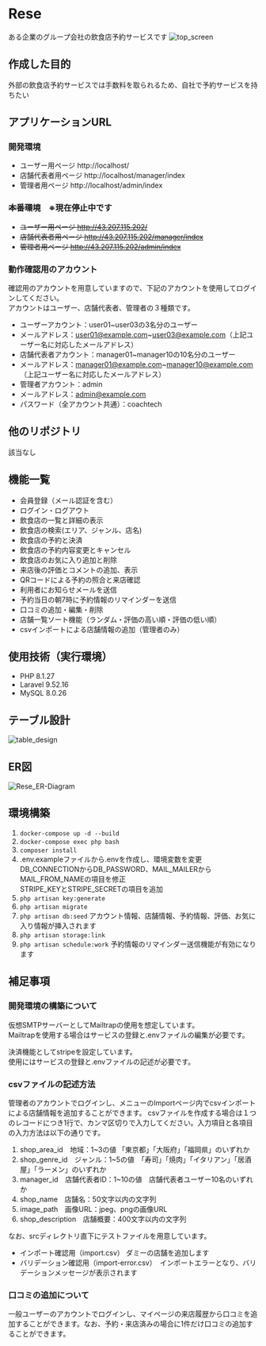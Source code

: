# Rese
ある企業のグループ会社の飲食店予約サービスです
![top_screen](src/top_screen_image.jpg)

## 作成した目的
外部の飲食店予約サービスでは手数料を取られるため、自社で予約サービスを持ちたい

## アプリケーションURL
### 開発環境
- ユーザー用ページ http://localhost/
- 店舗代表者用ページ http://localhost/manager/index
- 管理者用ページ http://localhost/admin/index

### ~~本番環境~~　※現在停止中です
- ~~ユーザー用ページ http://43.207.115.202/~~
- ~~店舗代表者用ページ http://43.207.115.202/manager/index~~
- ~~管理者用ページ http://43.207.115.202/admin/index~~

### 動作確認用のアカウント
確認用のアカウントを用意していますので、下記のアカウントを使用してログインしてください。  
アカウントはユーザー、店舗代表者、管理者の３種類です。  
- ユーザーアカウント：user01~user03の3名分のユーザー
- メールアドレス：user01@example.com~user03@example.com（上記ユーザー名に対応したメールアドレス）  
- 店舗代表者アカウント：manager01~manager10の10名分のユーザー
- メールアドレス：manager01@example.com~manager10@example.com（上記ユーザー名に対応したメールアドレス）  
- 管理者アカウント：admin
- メールアドレス：admin@example.com  
- パスワード（全アカウント共通）：coachtech

## 他のリポジトリ
該当なし

## 機能一覧
- 会員登録（メール認証を含む）
- ログイン・ログアウト
- 飲食店の一覧と詳細の表示
- 飲食店の検索(エリア、ジャンル、店名)
- 飲食店の予約と決済
- 飲食店の予約内容変更とキャンセル
- 飲食店のお気に入り追加と削除
- 来店後の評価とコメントの追加、表示
- QRコードによる予約の照合と来店確認
- 利用者にお知らせメールを送信
- 予約当日の朝7時に予約情報のリマインダーを送信
- 口コミの追加・編集・削除
- 店舗一覧ソート機能（ランダム・評価の高い順・評価の低い順）
- csvインポートによる店舗情報の追加（管理者のみ）

## 使用技術（実行環境）
- PHP 8.1.27
- Laravel 9.52.16
- MySQL 8.0.26

## テーブル設計
![table_design](src/table_design.jpg)

## ER図
![Rese_ER-Diagram](src/Rese.drawio.png)

## 環境構築

 1. ```docker-compose up -d --build```
 2. ```docker-compose exec php bash```
 3. ```composer install```
 4. .env.exampleファイルから.envを作成し、環境変数を変更  
DB_CONNECTIONからDB_PASSWORD、MAIL_MAILERからMAIL_FROM_NAMEの項目を修正  
STRIPE_KEYとSTRIPE_SECRETの項目を追加
 5. ```php artisan key:generate```
 6. ```php artisan migrate```
 7. ```php artisan db:seed```
アカウント情報、店舗情報、予約情報、評価、お気に入り情報が挿入されます
 8. ```php artisan storage:link```
 9. ```php artisan schedule:work```
 予約情報のリマインダー送信機能が有効になります

## 補足事項
### 開発環境の構築について
仮想SMTPサーバーとしてMailtrapの使用を想定しています。  
Mailtrapを使用する場合はサービスの登録と.envファイルの編集が必要です。

決済機能としてstripeを設定しています。  
使用にはサービスの登録と.envファイルの記述が必要です。

### csvファイルの記述方法
管理者のアカウントでログインし、メニューのImportページ内でcsvインポートによる店舗情報を追加することができます。
csvファイルを作成する場合は１つのレコードにつき1行で、カンマ区切りで入力してください。入力項目と各項目の入力方法は以下の通りです。

1. shop_area_id　地域：1~3の値 「東京都」「大阪府」「福岡県」のいずれか
1. shop_genre_id　ジャンル：1~5の値　「寿司」「焼肉」「イタリアン」「居酒屋」「ラーメン」のいずれか
1. manager_id　店舗代表者ID：1~10の値　店舗代表者ユーザー10名のいずれか
1. shop_name　店舗名：50文字以内の文字列
1. image_path　画像URL：jpeg、pngの画像URL
1. shop_description　店舗概要：400文字以内の文字列

なお、srcディレクトリ直下にテストファイルを用意しています。
- インポート確認用（import.csv） ダミーの店舗を追加します
- バリデーション確認用（import-error.csv）　インポートエラーとなり、バリデーションメッセージが表示されます

### 口コミの追加について
一般ユーザーのアカウントでログインし、マイページの来店履歴から口コミを追加することができます。なお、予約・来店済みの場合に1件だけ口コミの追加することができます。

